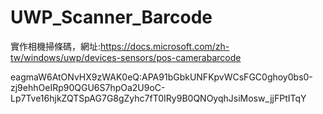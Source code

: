 # UWP_Scanner_Barcode
實作相機掃條碼，網址:https://docs.microsoft.com/zh-tw/windows/uwp/devices-sensors/pos-camerabarcode


eagmaW6AtONvHX9zWAK0eQ:APA91bGbkUNFKpvWCsFGC0ghoy0bs0-zj9ehhOeIRp90QGU6S7hpOa2U9oC-Lp7Tve16hjkZQTSpAG7G8gZyhc7fT0IRy9B0QNOyqhJsiMosw_jjFPtITqY